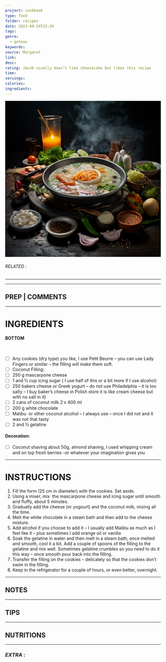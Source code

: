 ```yaml
---
project: cookbook
type: food
folder: recipes
date: 2023-09-24T22:29
tags: 
genre:
  - gateau
keywords: 
source: Margaret
link: 
desc: 
rating: Jacob usually does’t like cheesecake but likes this recipe
time: 
servings: 
calories: 
ingredients:
---
```


![IMAGE](_default.png)

###### *RELATED* : 
---


---
## PREP | COMMENTS



---
# INGREDIENTS

#### BOTTOM
 
- [ ] Any cookies (dry type) you like, I use Petit Beurre – you can use Lady Fingers or similar – the filling will make them soft.  
- [ ] Coconut Filling:
- [ ] 250 g mascarpone cheese
- [ ] 1 and ½ cup icing sugar ( I use half of this or a bit more if I use alcohol) 
- [ ] 250 bakers cheese or Greek yogurt – do not use Philadelphia – it is too salty – I buy baker’s cheese in Polish store it is like cream cheese but with no salt in it)
- [ ] 2 cans of coconut milk 2 x 400 ml
- [ ] 200 g white chocolate 
- [ ] Malibu  or other coconut alcohol – I always use – once I did not and it was not that tasty
- [ ] 2 and ½ gelatine 

#### Decoration:

- [ ] Coconut shaving about 50g, almond shaving, I used whipping cream and on top fresh berries -or whatever your imagination gives you

---
# INSTRUCTIONS

1. Fill the form (25 cm in diameter) with the cookies. Set aside.
2. Using a mixer, mix  the mascarpone cheese and icing sugar until smooth and fluffy, about 5 minutes.
3. Gradually add the cheese (or yogourt) and the coconut milk, mixing all the time.
4. Melt the white chocolate in a steam bath and then add to the cheese mixture.
5. Add alcohol if you choose to add it – I usually add Malibu as much as I feel like it – plus sometimes I add orange oil or vanilla 
6. Soak the gelatine in water and then melt in a steam bath, once melted and smooth, cool it a bit. Add a couple of spoons of the filling to the gelatine and mix well. Sometimes gelatine crumbles so you need to do it this way – once smooth pour back into the filling.
7. Transfer the filling on the cookies – delicately so that the cookies don’t swim in the filling.
8. Keep in the refrigerator for a couple of hours, or even better, overnight.

---
## NOTES



---
## TIPS



---
## NUTRITIONS



---
### *EXTRA* :




